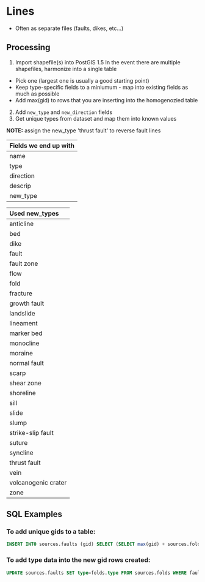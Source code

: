 # Lines

+ Often as separate files (faults, dikes, etc...)

## Processing
1. Import shapefile(s) into PostGIS
1.5 In the event there are multiple shapefiles, harmonize into a single table
  - Pick one (largest one is usually a good starting point)
  - Keep type-specific fields to a miniumum - map into existing fields as much as possible
  - Add max(gid) to rows that you are inserting into the homogenozied table
2. Add `new_type` and `new_direction` fields
3. Get unique types from dataset and map them into known values

**NOTE:** assign the new_type 'thrust fault' to reverse fault lines

| Fields we end up with |
| :---------------- |
| name |
| type |
| direction |
| descrip |
| new_type |


| Used new_types     |
| :------------- |
| anticline|
|bed|
|dike|
|fault|
|fault zone|
|flow|
|fold|
|fracture|
|growth fault|
|landslide|
|lineament|
|marker bed|
|monocline|
|moraine|
|normal fault|
|scarp|
|shear zone|
|shoreline|
|sill|
|slide|
|slump|
|strike-slip fault|
|suture|
|syncline|
|thrust fault|
|vein|
|volcanogenic crater|
|zone|
## SQL Examples 
### To add unique gids to a table: 
````SQL
INSERT INTO sources.faults (gid) SELECT (SELECT max(gid) + sources.folds.gid FROM sources.faults) from sources.folds;
````

### To add type data into the new gid rows created: 
````SQL
UPDATE sources.faults SET type=folds.type FROM sources.folds WHERE faults.gid=(select max(gid) + 1 - folds.gid from sources.faults);
````

